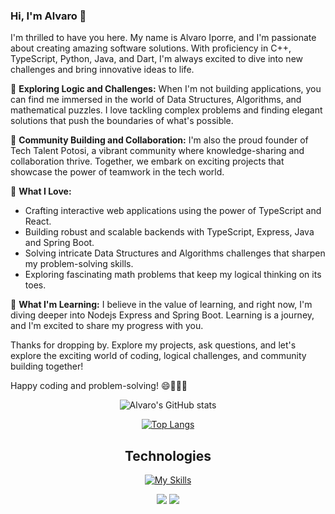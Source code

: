 ### Hi, I'm Alvaro 👋

I'm thrilled to have you here. My name is Alvaro Iporre, and I'm passionate about creating amazing software solutions. With proficiency in C++, TypeScript, Python, Java, and Dart, I'm always excited to dive into new challenges and bring innovative ideas to life.

🧠 **Exploring Logic and Challenges:**
When I'm not building applications, you can find me immersed in the world of Data Structures, Algorithms, and mathematical puzzles. I love tackling complex problems and finding elegant solutions that push the boundaries of what's possible.

🌟 **Community Building and Collaboration:**
I'm also the proud founder of Tech Talent Potosi, a vibrant community where knowledge-sharing and collaboration thrive. Together, we embark on exciting projects that showcase the power of teamwork in the tech world.

🚀 **What I Love:**
- Crafting interactive web applications using the power of TypeScript and React.
- Building robust and scalable backends with TypeScript, Express, Java and Spring Boot.
- Solving intricate Data Structures and Algorithms challenges that sharpen my problem-solving skills.
- Exploring fascinating math problems that keep my logical thinking on its toes.

<!--🔭 **What I'm Working On:**
I'm currently [mention a project or goal you're focusing on], where I'm [briefly describe your role or what you're accomplishing]. Amidst everything, I always make time for coding challenges to keep my skills sharp.

-->
🌱 **What I'm Learning:**
I believe in the value of learning, and right now, I'm diving deeper into Nodejs Express and Spring Boot. Learning is a journey, and I'm excited to share my progress with you.
<!--
📫 **Let's Connect:**
Whether you're interested in collaborating, discussing algorithms, sharing insights, or just having a friendly conversation about technology, I'd love to connect! Feel free to reach out to me here or connect with me on [mention any social media or professional platforms].
-->
Thanks for dropping by. Explore my projects, ask questions, and let's explore the exciting world of coding, logical challenges, and community building together!

Happy coding and problem-solving! 😄👨‍💻🧩
<div align="center">
      
![Alvaro's GitHub stats](https://github-readme-stats.vercel.app/api?username=alvaroiporre&show_icons=true&theme=default)

[![Top Langs](https://github-readme-stats.vercel.app/api/top-langs/?username=alvaroiporre&layout=donut&langs_count=8&hide=CMake)](https://github-readme-stats.vercel.app/api/top-langs/?username=alvaroiporre&layout=donut&langs_count=8&hide=CMake)
<h2>Technologies</h2>


[![My Skills](https://skillicons.dev/icons?i=nodejs,js,ts,express,cpp,html,css,sass,tailwind,nextjs,react,redux,py,django,dart,flutter,java,spring,kafka,rabbitmq,aws,mongodb,postgres,mysql,jest,git,github,ps&perline=10)](https://skillicons.dev)
</div>

<div align="center">
      <img src="https://komarev.com/ghpvc/?username=alvaroiporre&style=plastic&color=593461"/>
      <img src="https://img.shields.io/badge/dynamic/json?logo=github&label=GitHub%20Stars&style=plastice&query=%24.stars&color=593461&url=https://api.github-star-counter.workers.dev/user/alvaroiporre"/>
</div>
